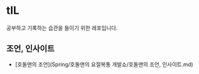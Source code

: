 # tIL

공부하고 기록하는 습관을 들이기 위한 레포입니다.



## 조언, 인사이트

- [호돌맨의 조언](Spring/호돌맨의 요절복통 개발쇼/호돌맨의 조언, 인사이트.md)
